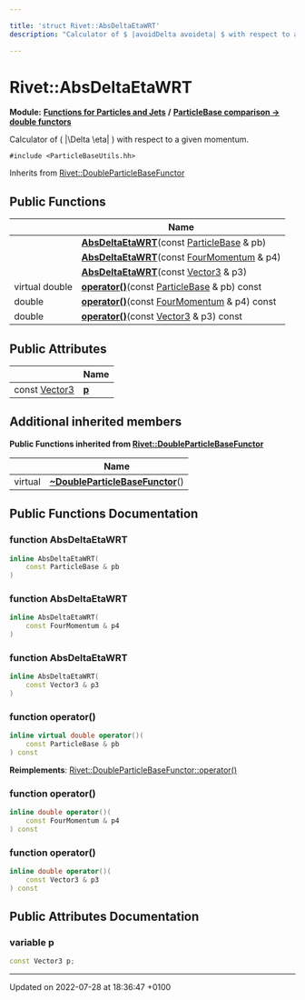 ```yaml
---

title: 'struct Rivet::AbsDeltaEtaWRT'
description: "Calculator of $ |avoidDelta avoideta| $ with respect to a given momentum. "

---
```


# Rivet::AbsDeltaEtaWRT

**Module:** **[Functions for Particles and Jets](/documentation/code/modules/group__particlebaseutils/)** **/** **[ParticleBase comparison -> double functors](/documentation/code/modules/group__particlebaseutils__pb2dbl/)**



Calculator of \( |\Delta \eta| \) with respect to a given momentum. 


`#include <ParticleBaseUtils.hh>`

Inherits from [Rivet::DoubleParticleBaseFunctor](/documentation/code/classes/structrivet_1_1doubleparticlebasefunctor/)

## Public Functions

|                | Name           |
| -------------- | -------------- |
| | **[AbsDeltaEtaWRT](/documentation/code/modules/group__particlebaseutils/#function-absdeltaetawrt)**(const <a href="/documentation/code/classes/classrivet_1_1particlebase/">ParticleBase</a> & pb) |
| | **[AbsDeltaEtaWRT](/documentation/code/modules/group__particlebaseutils/#function-absdeltaetawrt)**(const <a href="/documentation/code/classes/classrivet_1_1fourmomentum/">FourMomentum</a> & p4) |
| | **[AbsDeltaEtaWRT](/documentation/code/modules/group__particlebaseutils/#function-absdeltaetawrt)**(const <a href="/documentation/code/classes/classrivet_1_1vector3/">Vector3</a> & p3) |
| virtual double | **[operator()](/documentation/code/modules/group__particlebaseutils/#function-operator())**(const <a href="/documentation/code/classes/classrivet_1_1particlebase/">ParticleBase</a> & pb) const |
| double | **[operator()](/documentation/code/modules/group__particlebaseutils/#function-operator())**(const <a href="/documentation/code/classes/classrivet_1_1fourmomentum/">FourMomentum</a> & p4) const |
| double | **[operator()](/documentation/code/modules/group__particlebaseutils/#function-operator())**(const <a href="/documentation/code/classes/classrivet_1_1vector3/">Vector3</a> & p3) const |

## Public Attributes

|                | Name           |
| -------------- | -------------- |
| const <a href="/documentation/code/classes/classrivet_1_1vector3/">Vector3</a> | **[p](/documentation/code/modules/group__particlebaseutils/#variable-p)**  |

## Additional inherited members

**Public Functions inherited from [Rivet::DoubleParticleBaseFunctor](/documentation/code/classes/structrivet_1_1doubleparticlebasefunctor/)**

|                | Name           |
| -------------- | -------------- |
| virtual | **[~DoubleParticleBaseFunctor](/documentation/code/modules/group__particlebaseutils/#function-~doubleparticlebasefunctor)**() |


## Public Functions Documentation

### function AbsDeltaEtaWRT

```cpp
inline AbsDeltaEtaWRT(
    const ParticleBase & pb
)
```


### function AbsDeltaEtaWRT

```cpp
inline AbsDeltaEtaWRT(
    const FourMomentum & p4
)
```


### function AbsDeltaEtaWRT

```cpp
inline AbsDeltaEtaWRT(
    const Vector3 & p3
)
```


### function operator()

```cpp
inline virtual double operator()(
    const ParticleBase & pb
) const
```


**Reimplements**: [Rivet::DoubleParticleBaseFunctor::operator()](/documentation/code/modules/group__particlebaseutils/#function-operator())


### function operator()

```cpp
inline double operator()(
    const FourMomentum & p4
) const
```


### function operator()

```cpp
inline double operator()(
    const Vector3 & p3
) const
```


## Public Attributes Documentation

### variable p

```cpp
const Vector3 p;
```


-------------------------------

Updated on 2022-07-28 at 18:36:47 +0100
